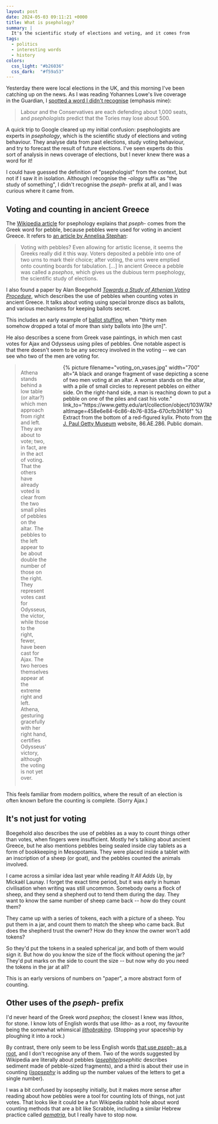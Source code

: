 ```yaml
---
layout: post
date: 2024-05-03 09:11:21 +0000
title: What is psephology?
summary: |
  It's the scientific study of elections and voting, and it comes from the Greek word for "pebble", because pebbles were used for voting in ancient Greece.
tags:
  - politics
  - interesting words
  - history
colors:
  css_light: "#b26036"
  css_dark:  "#f59a53"
---
```

Yesterday there were local elections in the UK, and this morning I've been catching up on the news.
As I was reading Yohannes Lowe's live coverage in the Guardian, I [spotted a word I didn't recognise][guardian] (emphasis mine):

> Labour and the Conservatives are each defending about 1,000 seats, and *psephologists* predict that the Tories may lose about 500.

A quick trip to Google cleared up my initial confusion: psephologists are experts in *psephology*, which is the scientific study of elections and voting behaviour.
They analyse data from past elections, study voting behaviour, and try to forecast the result of future elections.
I've seen experts do this sort of analysis in news coverage of elections, but I never knew there was a word for it!

I could have guessed the definition of "psephologist" from the context, but not if I saw it in isolation.
Although I recognise the *-ology* suffix as "the study of something", I didn't recognise the *pseph-* prefix at all, and I was curious where it came from.

[guardian]: https://www.theguardian.com/politics/live/2024/may/02/local-elections-2024-latest-results-live-tory-conservative-labour-lib-dem-green-south-blackpool-mayor-london-west-midlands-tees-valley?page=with:block-6633f9e98f08715725f7b79e#block-6633f9e98f08715725f7b79e

## Voting and counting in ancient Greece

The [Wikipedia article][wikipedia] for psephology explains that *pseph-* comes from the Greek word for pebble, because pebbles were used for voting in ancient Greece.
It refers to [an article by Annelisa Stephan][getty]:

> Voting with pebbles? Even allowing for artistic license, it seems the Greeks really did it this way. Voters deposited a pebble into one of two urns to mark their choice; after voting, the urns were emptied onto counting boards for tabulation. […] In ancient Greece a pebble was called a *psephos*, which gives us the dubious term psephology, the scientific study of elections.

I also found a paper by Alan Boegehold [*Towards a Study of Athenian Voting Procedure*](https://www.ascsa.edu.gr/uploads/media/hesperia/147360.pdf), which describes the use of pebbles when counting votes in ancient Greece.
It talks about voting using special bronze discs as ballots, and various mechanisms for keeping ballots secret.

This includes an early example of [ballot stuffing](https://en.wikipedia.org/wiki/Electoral_fraud#Ballot_stuffing), when "thirty men somehow dropped a total of more than sixty ballots into [the urn]".

[wikipedia]: https://en.wikipedia.org/wiki/Psephology
[getty]: https://www.getty.edu/news/voting-with-the-ancient-greeks/

He also describes a scene from Greek vase paintings, in which men cast votes for Ajax and Odysseus using piles of pebbles.
One notable aspect is that there doesn't seem to be any secrecy involved in the voting -- we can see who two of the men are voting for.

<style>
  @media screen and (min-width: 700px) {
    #vases {
      display: grid;
      grid-template-columns: auto auto;
      grid-gap: var(--grid-gap);
    }

    #vases figure {
      grid-row: 1 / 1;
      grid-column: 2 / 2;
      margin-top:    0;
      margin-bottom: 0;
    }

    #vases blockquote {
      grid-row: 1 / 1;
      grid-column: 1 / 2;
      margin-top:    0;
      margin-bottom: 0;
    }
  }

  @media screen and (max-width: 700px) {
    #vases figure {
      width: calc(100% - 2 * var(--default-padding));
    }
  }
</style>

<div id="vases">
  <figure>
    {%
      picture
      filename="voting_on_vases.jpg"
      width="700"
      alt="A black and orange fragment of vase depicting a scene of two men voting at an altar. A woman stands on the altar, with a pile of small circles to represent pebbles on either side. On the right-hand side, a man is reaching down to put a pebble on one of the piles and cast his vote."
      link_to="https://www.getty.edu/art/collection/object/103W7A?altImage=458e6e84-6c86-4b76-835a-670cfb3f416f"
    %}
    <figcaption>
      Extract from the bottom of a red-figured kylix.
      Photo from <a href="https://www.getty.edu/art/collection/object/103W7A?altImage=458e6e84-6c86-4b76-835a-670cfb3f416f">the J.&nbsp;Paul Getty Museum</a> website, 86.AE.286.
      Public domain.
    </figcaption>
  </figure>
  <blockquote>
    <p>
      Athena stands behind a low table (or altar?) which men approach from right and left. They are about to vote; two, in fact, are in the act of voting. That the others have already voted is clear from the two small piles of pebbles on the altar. The pebbles to the left appear to be about double the number of those on the right. They represent votes cast for Odysseus, the victor, while those to the right, fewer, have been cast for Ajax. The two heroes themselves appear at the extreme right and left. Athena, gesturing gracefully with her right hand, certifies Odysseus' victory, although the voting is not yet over.
    </p>
  </blockquote>
</div>

This feels familiar from modern politics, where the result of an election is often known before the counting is complete.
(Sorry Ajax.)

## It's not just for voting

Boegehold also describes the use of pebbles as a way to count things other than votes, when fingers were insufficient.
Mostly he's talking about ancient Greece, but he also mentions pebbles being sealed inside clay tablets as a form of bookkeeping in Mesopotamia.
They were placed inside a tablet with an inscription of a sheep (or goat), and the pebbles counted the animals involved.

I came across a similar idea last year while reading *It All Adds Up*, by Mickaël Launay.
I forget the exact time period, but it was early in human civilisation when writing was still uncommon.
Somebody owns a flock of sheep, and they send a shepherd out to tend them during the day.
They want to know the same number of sheep came back -- how do they count them?

They came up with a series of tokens, each with a picture of a sheep.
You put them in a jar, and count them to match the sheep who came back.
But does the shepherd trust the owner?
How do they know the owner won't add tokens?

So they'd put the tokens in a sealed spherical jar, and both of them would sign it.
But how do you know the size of the flock without opening the jar?
They'd put marks on the side to count the size -- but now why do you need the tokens in the jar at all?

This is an early versions of numbers on "paper", a more abstract form of counting.

## Other uses of the *pseph-* prefix

I'd never heard of the Greek word *psephos*; the closest I knew was *lithos*, for stone.
I know lots of English words that use *litho-* as a root, my favourite being the somewhat whimsical [*lithobraking*](https://en.wikipedia.org/wiki/Lithobraking).
(Stopping your spaceship by ploughing it into a rock.)

By contrast, there only seem to be less English words [that use *pseph-* as a root][root], and I don't recognise any of them.
Two of the words suggested by Wikipedia are literally about pebbles ([*psephite*](https://en.wikipedia.org/wiki/Psephite)/*psephitic* describes sediment made of pebble-sized fragments), and a third is about their use in counting ([*isopsephy*](https://en.wikipedia.org/wiki/Isopsephy) is adding up the number values of the letters to get a single number).

I was a bit confused by isopsephy initially, but it makes more sense after reading about how pebbles were a tool for counting lots of things, not just votes.
That looks like it could be a fun Wikipedia rabbit hole about word counting methods that are a bit like Scrabble, including a similar Hebrew practice called [*gematria*](https://en.wikipedia.org/wiki/Gematria), but I really have to stop now.

[root]: https://en.wikipedia.org/wiki/List_of_Greek_and_Latin_roots_in_English/P#pseph-


